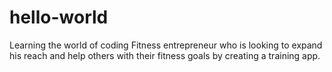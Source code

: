 # hello-world
Learning the world of coding
Fitness entrepreneur who is looking to expand his reach and help others with their fitness goals by creating a training app.
